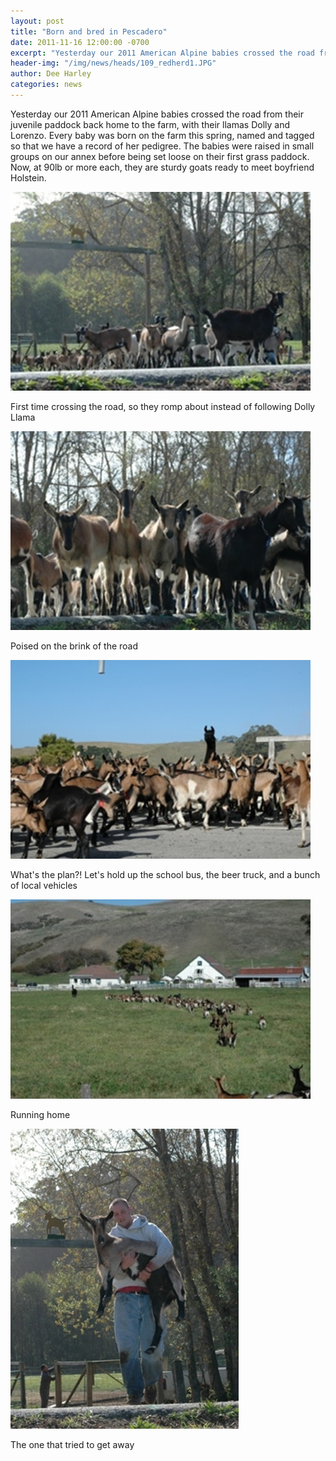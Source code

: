 ```yaml
---
layout: post
title: "Born and bred in Pescadero"
date: 2011-11-16 12:00:00 -0700
excerpt: "Yesterday our 2011 American Alpine babies crossed the road from their juvenile paddock back home to the farm, ..."
header-img: "/img/news/heads/109_redherd1.JPG"
author: Dee Harley
categories: news
---
```

Yesterday our 2011 American Alpine babies crossed the road from their
juvenile paddock back home to the farm, with their llamas Dolly and
Lorenzo. Every baby was born on the farm this spring, named and tagged
so that we have a record of her pedigree. The babies were raised in
small groups on our annex before being set loose on their first grass
paddock. Now, at 90lb or more each, they are sturdy goats ready to
meet boyfriend Holstein.

![image](/img/news/109_redherd1.JPG)

First time crossing the road, so they romp about instead of following
Dolly Llama

![image](/img/news/109_redherd2.JPG)

Poised on the brink of the road

![image](/img/news/109_redherd3.JPG)

What's the plan?! Let's hold up the school bus, the beer truck, and a
bunch of local vehicles

![image](/img/news/109_redherd4.JPG)

Running home

![image](/img/news/109_redherd5.JPG)

The one that tried to get away

